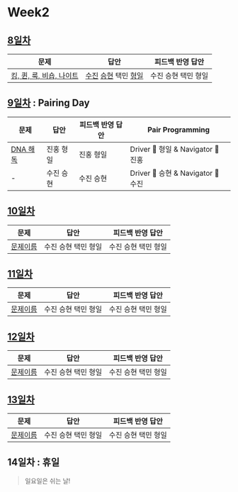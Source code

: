 # Week2

## [8일차](Day8)

| 문제                                                             | 답안                                                                                     | 피드백 반영 답안    |
| ---------------------------------------------------------------- | ---------------------------------------------------------------------------------------- | ------------------- |
| [킹, 퀸, 룩, 비숍, 나이트](https://www.acmicpc.net/problem/3003) | [수진](Day08/bj3003_ksj.js) [승현](Day08/bj3003_lsh.js) 택민 [형일](Day08/bj3003_jhi.js) | 수진 승현 택민 형일 |

## [9일차](Day9) : Pairing Day

| 문제                                             | 답안      | 피드백 반영 답안 | Pair Programming                   |
| ------------------------------------------------ | --------- | ---------------- | ---------------------------------- |
| [DNA 해독](https://www.acmicpc.net/problem/1672) | 진홍 형일 | 진홍 형일        | Driver 🚗 형일 & Navigator 🧭 진홍 |
| -                                                | 수진 승현 | 수진 승현        | Driver 🚗 승현 & Navigator 🧭 수진 |

## [10일차](Day10)

| 문제                 | 답안                | 피드백 반영 답안    |
| -------------------- | ------------------- | ------------------- |
| [문제이름](문제링크) | 수진 승현 택민 형일 | 수진 승현 택민 형일 |

## [11일차](Day11)

| 문제                 | 답안                | 피드백 반영 답안    |
| -------------------- | ------------------- | ------------------- |
| [문제이름](문제링크) | 수진 승현 택민 형일 | 수진 승현 택민 형일 |

## [12일차](Day12)

| 문제                 | 답안                | 피드백 반영 답안    |
| -------------------- | ------------------- | ------------------- |
| [문제이름](문제링크) | 수진 승현 택민 형일 | 수진 승현 택민 형일 |

## [13일차](Day13)

| 문제                 | 답안                | 피드백 반영 답안    |
| -------------------- | ------------------- | ------------------- |
| [문제이름](문제링크) | 수진 승현 택민 형일 | 수진 승현 택민 형일 |

## 14일차 : 휴일

> 일요일은 쉬는 날!
